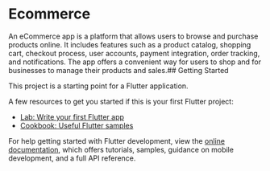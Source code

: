 # Ecommerce

An eCommerce app is a platform that allows users to browse and purchase products online. It includes features such as a product catalog, shopping cart, checkout process, user accounts, payment integration, order tracking, and notifications. The app offers a convenient way for users to shop and for businesses to manage their products and sales.## Getting Started

This project is a starting point for a Flutter application.

A few resources to get you started if this is your first Flutter project:

- [Lab: Write your first Flutter app](https://docs.flutter.dev/get-started/codelab)
- [Cookbook: Useful Flutter samples](https://docs.flutter.dev/cookbook)

For help getting started with Flutter development, view the
[online documentation](https://docs.flutter.dev/), which offers tutorials,
samples, guidance on mobile development, and a full API reference.
